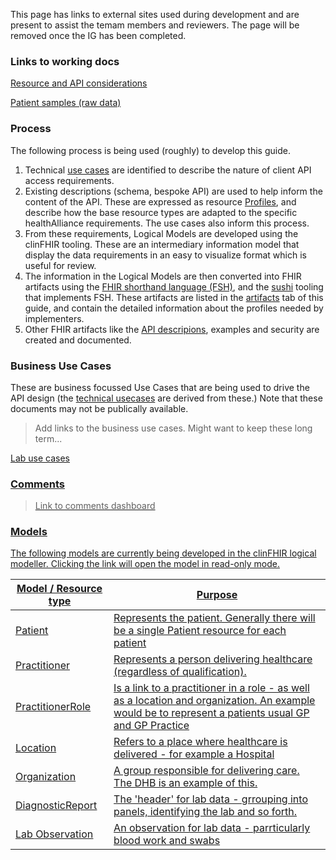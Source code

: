 <!-- development.md {% comment %}
*****************************************************************************************
*                            WARNING: DO NOT EDIT THIS FILE                             *
*                                                                                       *
* This file is generated by SUSHI. Any edits you make to this file will be overwritten. *
*                                                                                       *
* To change the contents of this file, edit the original source file at:                *
* ig-data/input/pagecontent/development.md                                              *
*****************************************************************************************
{% endcomment %} -->
This page has links to external sites used during development and are present to assist the temam members and reviewers. The page will be removed once the IG has been completed.


### Links to working docs

[Resource and API considerations](https://docs.google.com/document/d/1LTygQUy3LwJb8QFeODPnMBQVJkjqsypefQpgms7wHxI/edit#)

[Patient samples (raw data)](https://docs.google.com/spreadsheets/d/1IetmbfEvxld8mI6wrE4Qndm6fLQvpQM8GusEkAfcm3Q/edit#gid=0)


### Process

The following process is being used (roughly) to develop this guide.

1. Technical [use cases](usecases.html) are identified to describe the nature of client API access requirements.
2. Existing descriptions (schema, bespoke API) are used to help inform the content of the API. These are expressed as resource [Profiles](http://hl7.org/fhir/profiling.html), and describe how the base resource types are adapted to the specific healthAlliance requirements. The use cases also inform this process.
3. From these requirements, Logical Models are developed using the clinFHIR tooling. These are an intermediary information model that display the data requirements in an easy to visualize format which is useful for review. 
4. The information in the Logical Models are then converted into FHIR artifacts using the [FHIR shorthand language (FSH)](http://hl7.org/fhir/uv/shorthand/2020May/), and the [sushi](http://hl7.org/fhir/uv/shorthand/2020May/sushi.html) tooling that implements FSH. These artifacts are listed in the [artifacts](artifacts.html) tab of this guide, and contain the detailed information about the profiles needed by implementers.
5. Other FHIR artifacts like the [API descripions](api.html), examples and security are created and documented.


### Business Use Cases

These are business focussed Use Cases that are being used to drive the API design (the [technical usecases](usecases.html) are derived from these.) Note that these documents may not be publically available.

> Add links to the business use cases. Might want to keep these long term...

<a href="https://teams.microsoft.com/l/file/D1F42DEC-13AF-4CEB-8BD2-8162E09EF8F4?tenantId=494a2d87-24b5-42d8-8a3d-77448be1d46f&fileType=docx&objectUrl=https%3A%2F%2Fnorthernregion.sharepoint.com%2Fsites%2FhA-RegionalVendorAggregation%2FShared%20Documents%2FCore%20Data%2FUse%20Cases%2FUC-Reviewing%20a%20lab%20test.docx&baseUrl=https%3A%2F%2Fnorthernregion.sharepoint.com%2Fsites%2FhA-RegionalVendorAggregation&serviceName=teams&threadId=19:de0544d25929446caae97c3872737c87@thread.skype&groupId=c10bd23b-63fa-464f-86d5-97a6567556ed">Lab use cases


### Comments

> Link to comments dashboard

### Models

The following models are currently being developed in the clinFHIR logical modeller. Clicking the link will open the model in read-only mode.

| Model / Resource type | Purpose |
| --- | --- |
| <a href="http://clinfhir.com/logicalModeller.html#blf51" target="_blank">Patient</a> | Represents the patient. Generally there will be a single Patient resource for each patient    | 
| <a href="http://clinfhir.com/logicalModeller.html#87aoz" target="_blank">Practitioner</a> | Represents a person delivering healthcare (regardless of qualification).|
| <a href="http://clinfhir.com/logicalModeller.html#awiqv" target="_blank">PractitionerRole</a> | Is a link to a practitioner in a role - as well as a location and organization. An example would be to represent a patients usual GP and GP Practice |
| <a href="http://clinfhir.com/logicalModeller.html#p8hy1" target="_blank">Location</a> | Refers to a place where healthcare is delivered - for example a Hospital |
|  <a href="http://clinfhir.com/logicalModeller.html#fkxor" target="_blank">Organization</a> | A group responsible for delivering care. The DHB is an example of this.|
| <a href="http://clinfhir.com/logicalModeller.html#cfv1w" target="_blank">DiagnosticReport</a> | The 'header' for lab data - grrouping into panels, identifying the lab and so forth. |
| <a href="http://clinfhir.com/logicalModeller.html#f5tym" target="_blank">Lab Observation</a> | An observation for lab data - parrticularly blood work and swabs  |

